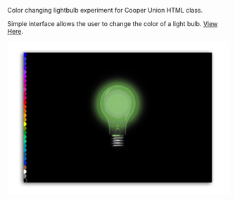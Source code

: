 Color changing lightbulb experiment for Cooper Union HTML class.

Simple interface allows the user to change the color of a light bulb. <a href="http://www.bhildebrand.com/lightbulb-hw/jquery.html">View Here</a>.

<img src="sample.png">
